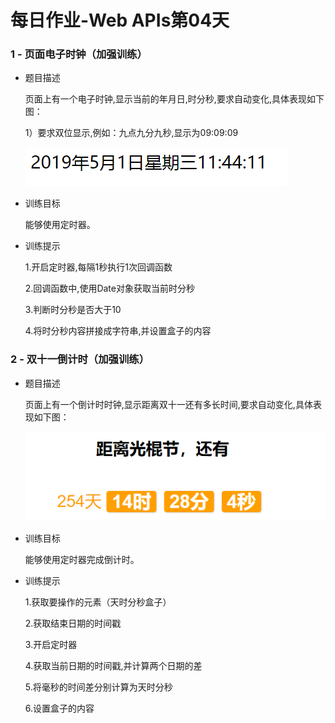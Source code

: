 # 每日作业-Web APIs第04天

### 1 - 页面电子时钟（加强训练）

- 题目描述

   页面上有一个电子时钟,显示当前的年月日,时分秒,要求自动变化,具体表现如下图：

   1）要求双位显示,例如：九点九分九秒,显示为09:09:09

   ![1551489938245](images/1551489938245.png)



- 训练目标

  能够使用定时器。

- 训练提示

  1.开启定时器,每隔1秒执行1次回调函数

  2.回调函数中,使用Date对象获取当前时分秒

  3.判断时分秒是否大于10

  4.将时分秒内容拼接成字符串,并设置盒子的内容

### 2 - 双十一倒计时（加强训练）

- 题目描述

  页面上有一个倒计时时钟,显示距离双十一还有多长时间,要求自动变化,具体表现如下图：

  ![1551490327305](images/1551490327305.png)



- 训练目标

  能够使用定时器完成倒计时。

- 训练提示

  1.获取要操作的元素（天时分秒盒子）

  2.获取结束日期的时间戳

  3.开启定时器

  4.获取当前日期的时间戳,并计算两个日期的差

  5.将毫秒的时间差分别计算为天时分秒

  6.设置盒子的内容